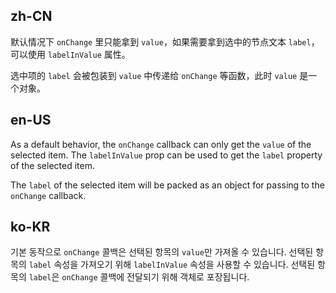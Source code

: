 ## zh-CN

默认情况下 `onChange` 里只能拿到 `value`，如果需要拿到选中的节点文本 `label`，可以使用 `labelInValue` 属性。

选中项的 `label` 会被包装到 `value` 中传递给 `onChange` 等函数，此时 `value` 是一个对象。

## en-US

As a default behavior, the `onChange` callback can only get the `value` of the selected item. The `labelInValue` prop can be used to get the `label` property of the selected item.

The `label` of the selected item will be packed as an object for passing to the `onChange` callback.

## ko-KR

기본 동작으로 `onChange` 콜백은 선택된 항목의 `value`만 가져올 수 있습니다. 선택된 항목의 `label` 속성을 가져오기 위해 `labelInValue` 속성을 사용할 수 있습니다. 선택된 항목의 `label`은 `onChange` 콜백에 전달되기 위해 객체로 포장됩니다.
